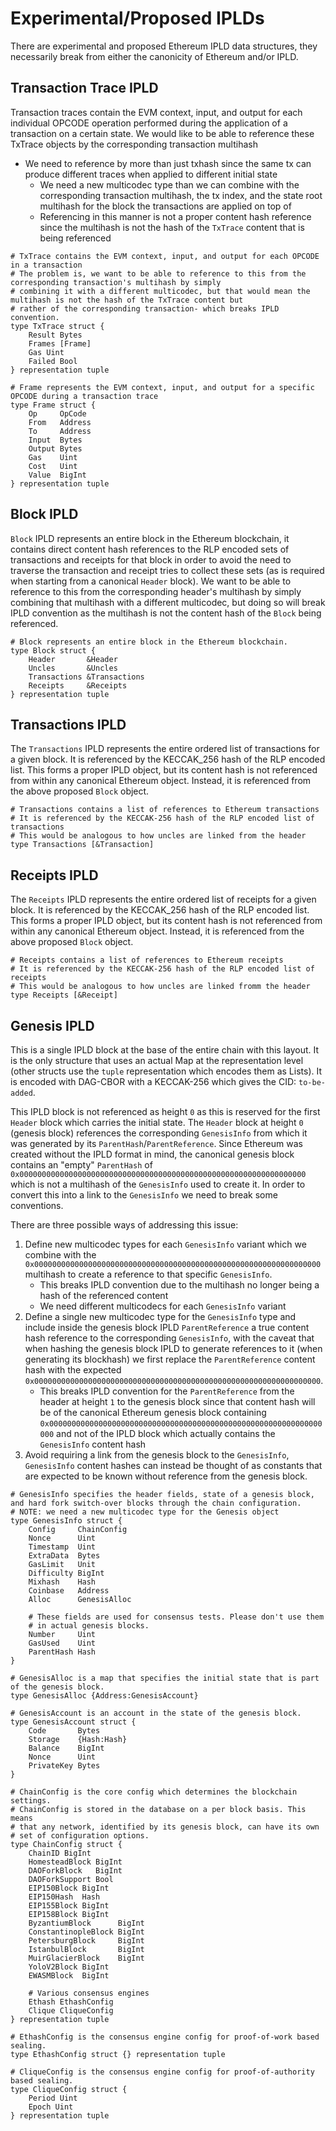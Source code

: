 # Experimental/Proposed IPLDs
There are experimental and proposed Ethereum IPLD data structures, they necessarily break from either the canonicity of Ethereum and/or IPLD.

## Transaction Trace IPLD
Transaction traces contain the EVM context, input, and output for each individual OPCODE operation performed during the application of a transaction on a certain state.
We would like to be able to reference these TxTrace objects by the corresponding transaction multihash
* We need to reference by more than just txhash since the same tx can produce different traces when applied to different initial state
    * We need a new multicodec type than we can combine with the corresponding transaction multihash, the tx index, and the state root multihash for the block the transactions are applied on top of
    * Referencing in this manner is not a proper content hash reference since the multihash is not the hash of the `TxTrace` content that is being referenced

```ipldsch
# TxTrace contains the EVM context, input, and output for each OPCODE in a transaction
# The problem is, we want to be able to reference to this from the corresponding transaction's multihash by simply
# combining it with a different multicodec, but that would mean the multihash is not the hash of the TxTrace content but
# rather of the corresponding transaction- which breaks IPLD convention.
type TxTrace struct {
    Result Bytes
    Frames [Frame]
    Gas Uint
    Failed Bool
} representation tuple

# Frame represents the EVM context, input, and output for a specific OPCODE during a transaction trace
type Frame struct {
    Op     OpCode
    From   Address
    To     Address
    Input  Bytes
    Output Bytes
    Gas    Uint
    Cost   Uint
    Value  BigInt
} representation tuple
```

## Block IPLD
`Block` IPLD represents an entire block in the Ethereum blockchain, it contains direct content hash references to
the RLP encoded sets of transactions and receipts for that block in order to avoid the need to traverse the transaction
and receipt tries to collect these sets (as is required when starting from a canonical `Header` block).
We want to be able to reference to this from the corresponding header's multihash by simply combining that multihash with a different
multicodec, but doing so will break IPLD convention as the multihash is not the content hash of the `Block` being referenced.
```ipldsch
# Block represents an entire block in the Ethereum blockchain.
type Block struct {
    Header       &Header
    Uncles       &Uncles
    Transactions &Transactions
    Receipts     &Receipts
} representation tuple
```

## Transactions IPLD
The `Transactions` IPLD represents the entire ordered list of transactions for a given block. It is referenced by the KECCAK_256 hash of the 
RLP encoded list. This forms a proper IPLD object, but its content hash is not referenced from within any canonical Ethereum object.
Instead, it is referenced from the above proposed `Block` object.
```ipldsch
# Transactions contains a list of references to Ethereum transactions
# It is referenced by the KECCAK-256 hash of the RLP encoded list of transactions
# This would be analogous to how uncles are linked from the header
type Transactions [&Transaction]
```

## Receipts IPLD
The `Receipts` IPLD represents the entire ordered list of receipts for a given block. It is referenced by the KECCAK_256 hash of the
RLP encoded list. This forms a proper IPLD object, but its content hash is not referenced from within any canonical Ethereum object.
Instead, it is referenced from the above proposed `Block` object.
```ipldsch
# Receipts contains a list of references to Ethereum receipts
# It is referenced by the KECCAK-256 hash of the RLP encoded list of receipts
# This would be analogous to how uncles are linked fromm the header
type Receipts [&Receipt]
```

## Genesis IPLD
This is a single IPLD block at the base of the entire chain with this layout. It is
the only structure that uses an actual Map at the representation level (other
structs use the `tuple` representation which encodes them as Lists). It is
encoded with DAG-CBOR with a KECCAK-256 which gives the CID:
`to-be-added`.

This IPLD block is not referenced as height `0` as this is reserved for the first
`Header` block which carries the initial state. The `Header` block at height `0` (genesis block) references the
corresponding `GenesisInfo` from which it was generated by its `ParentHash`/`ParentReference`. Since Ethereum was
created without the IPLD format in mind, the canonical genesis block contains an "empty" `ParentHash` of `0x0000000000000000000000000000000000000000000000000000000000000000`
which is not a multihash of the `GenesisInfo` used to create it. In order to convert this into a link to the `GenesisInfo`
we need to break some conventions.

There are three possible ways of addressing this issue:
1) Define new multicodec types for each `GenesisInfo` variant which we combine with the `0x0000000000000000000000000000000000000000000000000000000000000000` multihash
   to create a reference to that specific `GenesisInfo`.
    * This breaks IPLD convention due to the multihash no longer being a hash of the referenced content
    * We need different multicodecs for each `GenesisInfo` variant
2) Define a single new multicodec type for the `GenesisInfo` type and include inside the genesis block IPLD `ParentReference` a true content hash reference to the corresponding `GenesisInfo`,
   with the caveat that when hashing the genesis block IPLD to generate references to it (when generating its blockhash) we first replace the `ParentReference` content hash with the expected `0x0000000000000000000000000000000000000000000000000000000000000000`.
    * This breaks IPLD convention for the `ParentReference` from the header at height `1` to the genesis block since that content hash will be of the canonical Ethereum genesis block containing `0x0000000000000000000000000000000000000000000000000000000000000000`
      and not of the IPLD block which actually contains the `GenesisInfo` content hash
3) Avoid requiring a link from the genesis block to the `GenesisInfo`, `GenesisInfo` content hashes can instead be thought of as constants that are expected to be known without reference from the genesis block.

```ipldsch
# GenesisInfo specifies the header fields, state of a genesis block, and hard fork switch-over blocks through the chain configuration.
# NOTE: we need a new multicodec type for the Genesis object
type GenesisInfo struct {
    Config     ChainConfig
    Nonce      Uint
    Timestamp  Uint
    ExtraData  Bytes
    GasLimit   Unit
    Difficulty BigInt
    Mixhash    Hash
    Coinbase   Address
    Alloc      GenesisAlloc
    
    # These fields are used for consensus tests. Please don't use them
    # in actual genesis blocks.
    Number     Uint
    GasUsed    Uint
    ParentHash Hash
}

# GenesisAlloc is a map that specifies the initial state that is part of the genesis block.
type GenesisAlloc {Address:GenesisAccount}

# GenesisAccount is an account in the state of the genesis block.
type GenesisAccount struct {
    Code       Bytes
    Storage    {Hash:Hash}
    Balance    BigInt
    Nonce      Uint
    PrivateKey Bytes
}

# ChainConfig is the core config which determines the blockchain settings.
# ChainConfig is stored in the database on a per block basis. This means
# that any network, identified by its genesis block, can have its own
# set of configuration options.
type ChainConfig struct {
    ChainID BigInt
    HomesteadBlock BigInt
    DAOForkBlock   BigInt
    DAOForkSupport Bool
    EIP150Block BigInt
    EIP150Hash  Hash
    EIP155Block BigInt
    EIP158Block BigInt
    ByzantiumBlock      BigInt
    ConstantinopleBlock BigInt
    PetersburgBlock     BigInt
    IstanbulBlock       BigInt
    MuirGlacierBlock    BigInt
    YoloV2Block BigInt
    EWASMBlock  BigInt
	
    # Various consensus engines
    Ethash EthashConfig
    Clique CliqueConfig
} representation tuple

# EthashConfig is the consensus engine config for proof-of-work based sealing.
type EthashConfig struct {} representation tuple

# CliqueConfig is the consensus engine config for proof-of-authority based sealing.
type CliqueConfig struct {
    Period Uint
    Epoch Uint
} representation tuple
```